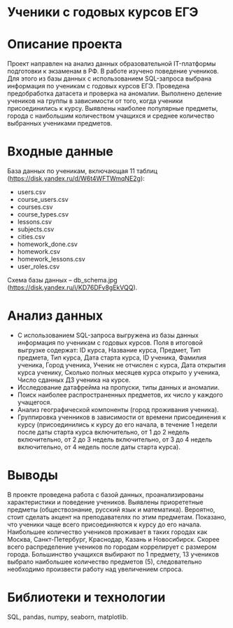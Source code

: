 # Ученики с годовых курсов ЕГЭ

# Описание проекта
Проект направлен на анализ данных образовательной IT-платформы подготовки к экзаменам в РФ. В работе изучено поведение учеников. Для этого из базы данных с использованием SQL-запроса выбрана информация по ученикам с годовых курсов ЕГЭ. Проведена предобработка датасета и проверка на аномалии. Выполнено деление учеников на группы в зависимости от того, когда ученики присоединились к курсу. Выявлены наиболее популярные предметы, города с наибольшим количеством учащихся и среднее количество выбранных учениками предметов.

# Входные данные

База данных по ученикам, включающая 11 таблиц (https://disk.yandex.ru/d/W6t4WFTWmqNE2g):
* users.csv
* course_users.csv
* courses.csv
* course_types.csv
* lessons.csv
* subjects.csv
* cities.csv
* homework_done.csv
* homework.csv
* homework_lessons.csv
* user_roles.csv 

Схема базы данных – db_schema.jpg (https://disk.yandex.ru/i/KD76DFv8gEkVQQ).


# Анализ данных
* С использованием SQL-запроса выгружена из базы данных информация по ученикам с годовых курсов. Поля в итоговой выгрузке содержат: ID курса, Название курса, Предмет, Тип предмета, Тип курса, Дата старта курса, ID ученика, Фамилия ученика, Город ученика, Ученик не отчислен с курса, Дата открытия курса ученику, Сколько полных месяцев курса открыто у ученика, Число сданных ДЗ ученика на курсе.
* Исследование датафрейма на пропуски, типы данных и аномалии.
* Поиск наиболее распространенных предметов, их число у каждого учащегося.
* Анализ географической компоненты (город проживания ученика).
* Группировка ученников в зависимости от времени присоединения к курсу (присоединились к курсу до его начала, в течение 1 недели после даты старта курса включительно, от 1 до 2 недель включительно, от 2 до 3 недель включительно, от 3 до 4 недель включительно, от 4 недель после даты старта курса).
  
#  Выводы
В проекте проведена работа с базой данных, проанализированы характеристики и поведение учеников. Выявлены приорететные предметы (обществознание, русский язык и математика). Вероятно, стоит сделать акцент на преподавателях по этим предметам. Показано, что ученики чаще всего присоединяются к курcy до его начала. Наибольшее количество учеников проживает в таких городах как Москва, Санкт-Петербург, Краснодар, Казань и Новосибирск. Скорее всего распределение учеников по городам коррелирует с размером города. Большинство учащихся выбирают по 1 предмету, 13 учеников выбрало наибольшее количество предметов (5), следовательно необходимо произвести работу над увеличением спроса.

# Библиотеки и технологии
SQL, pandas, numpy, seaborn, matplotlib.

